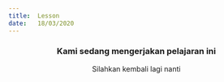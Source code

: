 ```yaml
---
title:  Lesson
date:   18/03/2020
---
```


### <center>Kami sedang mengerjakan pelajaran ini</center>
<center>Silahkan kembali lagi nanti</center>